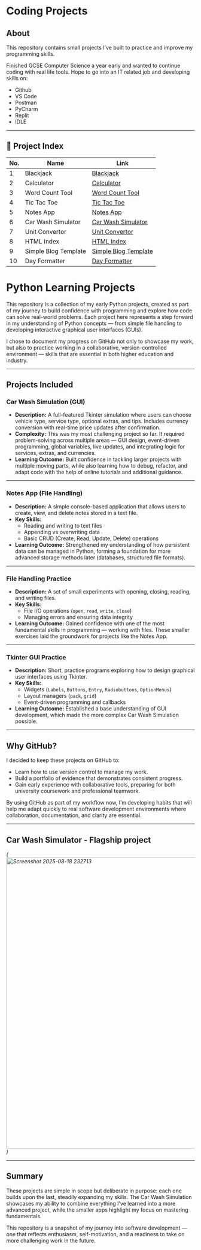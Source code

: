 # Coding Projects

## About

This repository contains small projects I’ve built to practice and improve my programming skills.

Finished GCSE Computer Science a year early and wanted to continue coding with real life tools. 
Hope to go into an IT related job and developing skills on:

- Github
- VS Code
- Postman
- PyCharm
- Replit
- IDLE
  
---

## 📂 Project Index

| No. | Name       | Link                                                                 |
|-----|------------|----------------------------------------------------------------------|
| 1   | Blackjack  | [Blackjack](https://github.com/aryan-p5tel/Simple-Python-Mini-Projects/tree/main/Blackjack) |
| 2   | Calculator | [Calculator](https://github.com/aryan-p5tel/Simple-Python-Mini-Projects/tree/main/Calculator) |
| 3   | Word Count Tool | [Word Count Tool](https://github.com/aryan-p5tel/Simple-Python-Mini-Projects/tree/main/Word%20Count%20Tool) |
| 4   | Tic Tac Toe | [Tic Tac Toe](https://github.com/aryan-p5tel/Simple-Python-Mini-Projects/tree/main/Tic%20Tac%20Toe) |
| 5   | Notes App | [Notes App](https://github.com/aryan-p5tel/Simple-Python-Mini-Projects/tree/main/Notes%20App) |
| 6   | Car Wash Simulator | [Car Wash Simulator](https://github.com/aryan-p5tel/Simple-Python-Mini-Projects/tree/main/Car%20Wash%20Price%20Simulation) |
| 7   | Unit Convertor | [Unit Convertor](https://github.com/aryan-p5tel/Coding-Projects/tree/main/Unit%20Convertor) |
| 8   | HTML Index | [HTML Index](https://github.com/aryan-p5tel/Coding-Projects/tree/main/HTML%20Index) |
| 9   | Simple Blog Template | [Simple Blog Template](https://github.com/aryan-p5tel/Coding-Projects/tree/main/Simple%20Blog%20Template) |
| 10  | Day Formatter | [Day Formatter](https://github.com/aryan-p5tel/Coding-Projects/tree/main/Day%20Formatter) |
# Python Learning Projects  

This repository is a collection of my early Python projects, created as part of my journey to build confidence with programming and explore how code can solve real-world problems. Each project here represents a step forward in my understanding of Python concepts — from simple file handling to developing interactive graphical user interfaces (GUIs).  

I chose to document my progress on GitHub not only to showcase my work, but also to practice working in a collaborative, version-controlled environment — skills that are essential in both higher education and industry.  

---

##  Projects Included  

###  Car Wash Simulation (GUI)  
- **Description:** A full-featured Tkinter simulation where users can choose vehicle type, service type, optional extras, and tips. Includes currency conversion with real-time price updates after confirmation.  
- **Complexity:** This was my most challenging project so far. It required problem-solving across multiple areas — GUI design, event-driven programming, global variables, live updates, and integrating logic for services, extras, and currencies.  
- **Learning Outcome:** Built confidence in tackling larger projects with multiple moving parts, while also learning how to debug, refactor, and adapt code with the help of online tutorials and additional guidance.  

---

###  Notes App (File Handling)  
- **Description:** A simple console-based application that allows users to create, view, and delete notes stored in a text file.  
- **Key Skills:**  
  - Reading and writing to text files  
  - Appending vs overwriting data  
  - Basic CRUD (Create, Read, Update, Delete) operations  
- **Learning Outcome:** Strengthened my understanding of how persistent data can be managed in Python, forming a foundation for more advanced storage methods later (databases, structured file formats).  

---

###  File Handling Practice  
- **Description:** A set of small experiments with opening, closing, reading, and writing files.  
- **Key Skills:**  
  - File I/O operations (`open`, `read`, `write`, `close`)  
  - Managing errors and ensuring data integrity  
- **Learning Outcome:** Gained confidence with one of the most fundamental skills in programming — working with files. These smaller exercises laid the groundwork for projects like the Notes App.  

---

###  Tkinter GUI Practice  
- **Description:** Short, practice programs exploring how to design graphical user interfaces using Tkinter.  
- **Key Skills:**  
  - Widgets (`Labels`, `Buttons`, `Entry`, `Radiobuttons`, `OptionMenus`)  
  - Layout managers (`pack`, `grid`)  
  - Event-driven programming and callbacks  
- **Learning Outcome:** Established a base understanding of GUI development, which made the more complex Car Wash Simulation possible.  

---

##  Why GitHub?  
I decided to keep these projects on GitHub to:  
- Learn how to use version control to manage my work.  
- Build a portfolio of evidence that demonstrates consistent progress.  
- Gain early experience with collaborative tools, preparing for both university coursework and professional teamwork.  

By using GitHub as part of my workflow now, I’m developing habits that will help me adapt quickly to real software development environments where collaboration, documentation, and clarity are essential.  

---

##  Car Wash Simulator - Flagship project 
*(<img width="742" height="777" alt="Screenshot 2025-08-18 232713" src="https://github.com/user-attachments/assets/3ba9b135-6625-4b6c-ae7d-092a4c8da5ac" />
)*  

---

##  Summary  
These projects are simple in scope but deliberate in purpose: each one builds upon the last, steadily expanding my skills. The Car Wash Simulation showcases my ability to combine everything I’ve learned into a more advanced project, while the smaller apps highlight my focus on mastering fundamentals.  

This repository is a snapshot of my journey into software development — one that reflects enthusiasm, self-motivation, and a readiness to take on more challenging work in the future.  






